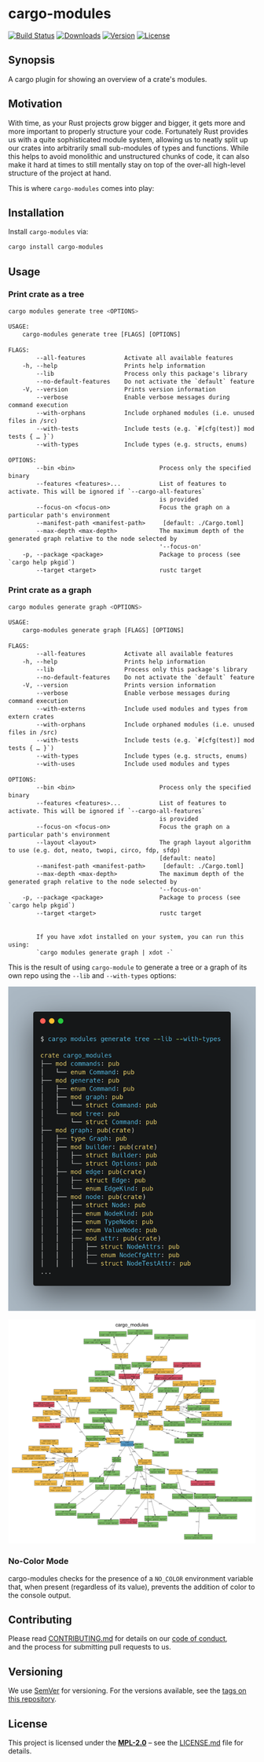 # cargo-modules

[![Build Status](http://img.shields.io/travis/regexident/cargo-modules.svg?style=flat-square)](https://travis-ci.org/regexident/cargo-modules)
[![Downloads](https://img.shields.io/crates/d/cargo-modules.svg?style=flat-square)](https://crates.io/crates/cargo-modules/)
[![Version](https://img.shields.io/crates/v/cargo-modules.svg?style=flat-square)](https://crates.io/crates/cargo-modules/)
[![License](https://img.shields.io/crates/l/cargo-modules.svg?style=flat-square)](https://crates.io/crates/cargo-modules/)

## Synopsis

A cargo plugin for showing an overview of a crate's modules.

## Motivation

With time, as your Rust projects grow bigger and bigger, it gets more and more important to properly structure your code.
Fortunately Rust provides us with a quite sophisticated module system, allowing us to neatly split up our crates into arbitrarily small sub-modules of types and functions.
While this helps to avoid monolithic and unstructured chunks of code, it can also make it hard at times to still mentally stay on top of the over-all high-level structure of the project at hand.

This is where `cargo-modules` comes into play:

## Installation

Install `cargo-modules` via:

```bash
cargo install cargo-modules
```

## Usage

### Print crate as a tree

```bash
cargo modules generate tree <OPTIONS>
```

```terminal
USAGE:
    cargo-modules generate tree [FLAGS] [OPTIONS]

FLAGS:
        --all-features           Activate all available features
    -h, --help                   Prints help information
        --lib                    Process only this package's library
        --no-default-features    Do not activate the `default` feature
    -V, --version                Prints version information
        --verbose                Enable verbose messages during command execution
        --with-orphans           Include orphaned modules (i.e. unused files in /src)
        --with-tests             Include tests (e.g. `#[cfg(test)] mod tests { … }`)
        --with-types             Include types (e.g. structs, enums)

OPTIONS:
        --bin <bin>                        Process only the specified binary
        --features <features>...           List of features to activate. This will be ignored if `--cargo-all-features`
                                           is provided
        --focus-on <focus-on>              Focus the graph on a particular path's environment
        --manifest-path <manifest-path>     [default: ./Cargo.toml]
        --max-depth <max-depth>            The maximum depth of the generated graph relative to the node selected by
                                           '--focus-on'
    -p, --package <package>                Package to process (see `cargo help pkgid`)
        --target <target>                  rustc target
```

### Print crate as a graph

```bash
cargo modules generate graph <OPTIONS>
```

```terminal
USAGE:
    cargo-modules generate graph [FLAGS] [OPTIONS]

FLAGS:
        --all-features           Activate all available features
    -h, --help                   Prints help information
        --lib                    Process only this package's library
        --no-default-features    Do not activate the `default` feature
    -V, --version                Prints version information
        --verbose                Enable verbose messages during command execution
        --with-externs           Include used modules and types from extern crates
        --with-orphans           Include orphaned modules (i.e. unused files in /src)
        --with-tests             Include tests (e.g. `#[cfg(test)] mod tests { … }`)
        --with-types             Include types (e.g. structs, enums)
        --with-uses              Include used modules and types

OPTIONS:
        --bin <bin>                        Process only the specified binary
        --features <features>...           List of features to activate. This will be ignored if `--cargo-all-features`
                                           is provided
        --focus-on <focus-on>              Focus the graph on a particular path's environment
        --layout <layout>                  The graph layout algorithm to use (e.g. dot, neato, twopi, circo, fdp, sfdp)
                                           [default: neato]
        --manifest-path <manifest-path>     [default: ./Cargo.toml]
        --max-depth <max-depth>            The maximum depth of the generated graph relative to the node selected by
                                           '--focus-on'
    -p, --package <package>                Package to process (see `cargo help pkgid`)
        --target <target>                  rustc target


        If you have xdot installed on your system, you can run this using:
        `cargo modules generate graph | xdot -`
```

This is the result of using `cargo-module` to generate a tree or a graph of its own repo using the `--lib` and `--with-types` options:

![Tree output of cargo modules generate tree --lib --with-types](docs/tree_output.png)

![Tree output of cargo modules generate graph --lib --with-types | xdot -](docs/graph_output.svg)

### No-Color Mode

cargo-modules checks for the presence of a `NO_COLOR` environment variable that, when present (regardless of its value), prevents the addition of color to the console output.

## Contributing

Please read [CONTRIBUTING.md](CONTRIBUTING.md) for details on our [code of conduct](https://www.rust-lang.org/conduct.html),  
and the process for submitting pull requests to us.

## Versioning

We use [SemVer](http://semver.org/) for versioning. For the versions available, see the [tags on this repository](https://github.com/regexident/cargo-modules/tags).

## License

This project is licensed under the [**MPL-2.0**](https://www.tldrlegal.com/l/mpl-2.0) – see the [LICENSE.md](LICENSE.md) file for details.
